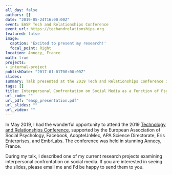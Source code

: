 ```yaml
---
all_day: false
authors: []
date: "2019-05-24T16:00:00Z"
event: EASP Tech and Relationships Conference
event_url: https://techandrelationships.org
featured: false
image:
  caption: 'Excited to present my research!'
  focal_point: Right
location: Annecy, France
math: true
projects:
- internal-project
publishDate: "2017-01-01T00:00:00Z"
slides: 
summary: Talk presented at the 2019 Tech and Relationships Conference in Annecy, France 
tags: []
title: Interpersonal Confrontation on Social Media as a Function of Psychological Distance
url_code: ""
url_pdf: "easp_presentation.pdf"
url_slides: ""
url_video: ""
---
```


In May 2019, I had the wonderful opportunity to attend the 2019 [Technology and Relationships Conference](https://techandrelationships.org/), supported by the European Association of Social Psychology, Facebook, AdopteUnMec, APA Science Directorate, Eris Enterprises, and EmbrLabs. The conference was held in stunning [Annecy](https://s3.amazonaws.com/ah-cms.hideawayreport.com/images/banner-french-alps-lake-annecy-france.jpg), France. 

During my talk, I described one of my current research projects examining interpersonal confrontation on social media. If you are interested in seeing the slides, please email me and I'd be happy to send them to you.